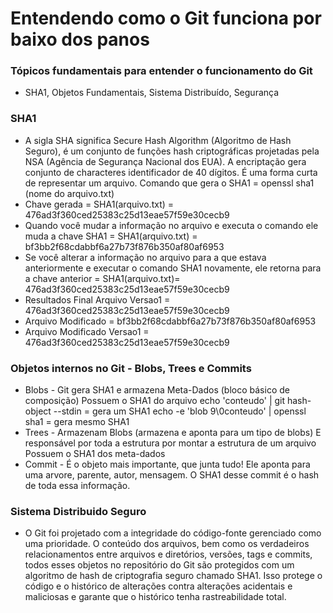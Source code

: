 # Entendendo como o Git funciona por baixo dos panos

### Tópicos fundamentais para entender o funcionamento do Git

- SHA1, Objetos Fundamentais, Sistema Distribuído, Segurança

### SHA1

- A sigla SHA significa Secure Hash Algorithm (Algoritmo de Hash Seguro), é um conjunto de funções hash criptográficas projetadas pela NSA (Agência de Segurança Nacional dos EUA). A encriptação gera conjunto de characteres identificador de 40 dígitos. É uma forma curta de representar um arquivo. Comando que gera o SHA1 = openssl sha1 (nome do arquivo.txt)
- Chave gerada = SHA1(arquivo.txt) = 476ad3f360ced25383c25d13eae57f59e30cecb9
- Quando você mudar a informação no arquivo e executa o comando ele muda a chave SHA1 = SHA1(arquivo.txt) = bf3bb2f68cdabbf6a27b73f876b350af80af6953
- Se você alterar a informação no arquivo para a que estava anteriormente e executar o comando SHA1 novamente, ele retorna para a chave anterior = SHA1(arquivo.txt)= 476ad3f360ced25383c25d13eae57f59e30cecb9
- Resultados Final Arquivo Versao1 = 476ad3f360ced25383c25d13eae57f59e30cecb9
- Arquivo Modificado = bf3bb2f68cdabbf6a27b73f876b350af80af6953
- Arquivo Modificado Versao1 = 476ad3f360ced25383c25d13eae57f59e30cecb9

### Objetos internos no Git - Blobs, Trees e Commits

- Blobs - Git gera SHA1 e armazena Meta-Dados (bloco básico de composição) Possuem o SHA1 do arquivo echo 'conteudo' | git hash-object --stdin = gera um SHA1 echo -e 'blob 9\0conteudo' | openssl sha1 = gera mesmo SHA1
- Trees - Armazenam Blobs (armazena e aponta para um tipo de blobs) E responsável por toda a estrutura por montar a estrutura de um arquivo Possuem o SHA1 dos meta-dados
- Commit - É o objeto mais importante, que junta tudo! Ele aponta para uma arvore, parente, autor, mensagem. O SHA1 desse commit é o hash de toda essa informação.

### Sistema Distribuido Seguro

- O Git foi projetado com a integridade do código-fonte gerenciado como uma prioridade. O conteúdo dos arquivos, bem como os verdadeiros relacionamentos entre arquivos e diretórios, versões, tags e commits, todos esses objetos no repositório do Git são protegidos com um algoritmo de hash de criptografia seguro chamado SHA1. Isso protege o código e o histórico de alterações contra alterações acidentais e maliciosas e garante que o histórico tenha rastreabilidade total.
